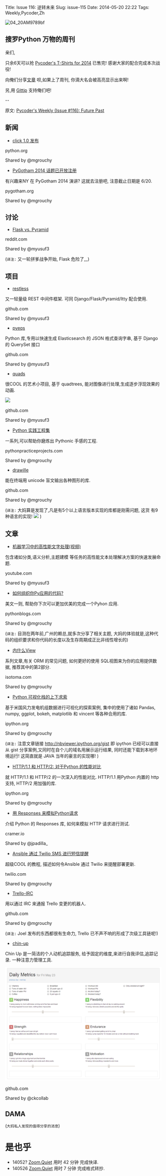 Title: Issue 116: 逆转未来
Slug: issue-115
Date: 2014-05-20 22:22
Tags: Weekly,Pycoder,Zh 

![04_20AM9789bf](https://gallery.mailchimp.com/9735795484d2e4c204da82a29/images/Image_202014_01_22_20at_2010.45.04_20AM9789bf.png)

##  搜罗Python 万物的周刊

亲们,


只余6天可以抢
[Pycoder's T-Shirts for 2014](http://teespring.com/pycoders3)
已售完!
感谢大家的配合完成本次战役!


向俺们分享[文章](http://pycoders.com/submissions/)
呗,如果上了周刊,
你滴大名会被高亮显示出来啊!

另,用
[Gittip](https://www.gittip.com/PycodersWeekly)
支持俺们吧!

--

原文: [Pycoder's Weekly (Issue #116): Future Past](http://us4.campaign-archive1.com/?u=9735795484d2e4c204da82a29&id=4d420c9088&e=889f3f6a05)

## 新闻
- [click 1.0 发布](https://pypi.python.org/pypi/click/1.0)

python.org

Shared by @mgrouchy
 

- [PyGotham 2014 话题已开放注册](http://pygotham.org/talks/call-for-proposals)

有兴趣来NY 在 PyGotham 2014 演讲?
这就去注册吧, 注意截止日期是  6/20.

pygotham.org

Shared by @mgrouchy


## 讨论

- [Flask vs. Pyramid](http://www.reddit.com/r/Python/comments/26a0wr/flask_vs_pyramid/)

reddit.com

Shared by @myusuf3

(`译注:` 又一轮拼爹战争开始, Flask 危险了,,,)

## 项目
- [restless](https://github.com/toastdriven/restless)


又一轻量级 REST 中间件框架.
可同 Django/Flask/Pyramid/Itty 配合使用.

github.com

Shared by @myusuf3
 

- [pyeqs](https://github.com/Yipit/pyeqs)

Python 库,专用以快速生成 Elasticsearch 的 JSON 格式查询字串,
基于 Django 的 QuerySet 接口

github.com

Shared by @myusuf3
 

- [quads](https://github.com/fogleman/Quads)



很COOL 的艺术小项目,
基于 quadtrees, 能对图像进行处理,生成逐步浮现效果的动画.

![](https://camo.githubusercontent.com/aeb2b4e363b2b6b88768e82521e70de409c866ed/687474703a2f2f692e696d6775722e636f6d2f6c33737630496e2e676966)

github.com

Shared by @myusuf3

 
- [Python 实践工程集](http://pythonpracticeprojects.com/)


一系列,可以帮助你磨炼出 Pythonic 手感的工程.

pythonpracticeprojects.com

Shared by @mgrouchy
 

- [drawille](https://github.com/asciimoo/drawille/)

能在终端用 unicode 盲文输出各种图形的库.


github.com

Shared by @mgrouchy

(`译注:` 大妈算是发现了,凡是有5个以上语言版本实现的库都是刚需问题,
这货 有9 种语言的实现!
![](https://github.com/asciimoo/drawille/raw/master/docs/images/xkcd.png)
)

## 文章

- [机器学习中的高性能文字处理(视频)](https://www.youtube.com/watch?v=Xv6exLVbGPk)


包含诸如分类,语义分析,主题建模 等任务的高性能文本处理解决方案的快速发展命题.

youtube.com

Shared by @myusuf3
 

- [如何组织你Py应用的代码?](http://pythonthusiast.pythonblogs.com/230_pythonthusiast/archive/1395_how_python_organize_your_application_code.html)


美文一则, 帮助你下次可以更加优美的完成一个Pyhon 应用.

pythonblogs.com

Shared by @mgrouchy

(`译注:` 目测在两年前,广州的赖总,就多次分享了相关主题,
大妈的体验就是,这种代码的组织要求和你代码的长度以及生存周期成正比非线性增长的)


- [内什么View](http://blog.isotoma.com/2014/05/a-different-view/)

系列文章,有关 ORM 的常见问题,
如何更好的使用 SQL视图来为你的应用提供数据,
推荐其中的第2部分.

isotoma.com

Shared by @mgrouchy
 

- [Python 可视化栈的上下求索](http://nbviewer.ipython.org/gist/wrobstory/1eb8cb704a52d18b9ee8/Up%20and%20Down%20PyData%202014.ipynb)

基于米国风力发电机组数据进行可视化的探索案例,
集中的使用了诸如 Pandas, numpy, ggplot, bokeh, matplotlib 和 vincent 
等各种合用的库.

ipython.org

Shared by @mgrouchy

(`译注:` 注意文章链接
http://nbviewer.ipython.org/gist
即 ipython 已经可以直接从 gist 分享案例,又同时在自个儿的域名用展示运行结果,
同时还能下载到本地环境运行!
这简直就是 JAVA 当年的豪言的实现哪!
) 
 

- [HTTP/1.1 和 HTTP/2: 对于Python 的性能对比](http://nbviewer.ipython.org/github/Lukasa/notebooks/blob/master/hyper_investigation.ipynb)


就 HTTP/1.1 和 HTTP/2 的一次深入的性能对比.
HTTP/1.1 用Python 内置的 http 支持,
HTTP/2 用加强的库.

ipython.org

Shared by @mgrouchy
 

- [用 Responses 来模拟Python请求](http://cramer.io/2014/05/20/mocking-requests-with-responses/)


介绍 Python 的 Responses 库,
如何来模拟 HTTP 请求进行测试.

cramer.io

Shared by @jpadilla_
 

- [Ansible 通过 Twilio SMS 进行短信提醒](https://www.twilio.com/blog/2014/05/ansible-text-messages-notifications-with-twilio-sms.html)

超级COOL 的教程,
描述如何令Ansible
通过 Twilio 来提醒部署更新.

twilio.com

Shared by @mgrouchy
 

- [Trello-IRC](https://github.com/blha303/Trello-IRC)

用以通过 IRC 来通报 Trello 变更的机器人.

github.com

Shared by @mgrouchy

(`译注:` Joel 发布的东西都很有生命力, Trello 已不声不响的形成了次级工具链呢!) 

- [chin-up](https://github.com/ckcollab/chin-up)

Chin Up 是一简洁的个人动机追踪服务,
给予固定的维度,来进行自我评估,追踪记录.
一种注意力管理工具.

![](https://github.com/ckcollab/chin-up/raw/master/docs/img/screenshots/input.png)

github.com

Shared by @ckcollab



## DAMA
(`大妈私人发现的值得分享的消息`)


# 是也乎

- 14052? [Zoom.Quiet](http://zoomquiet.org/) 用时 42 分钟 完成快译.
- 140526 [Zoom.Quiet](http://zoomquiet.org/) 用时 7 分钟 完成格式转抄.

 
